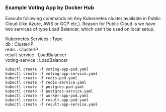 ### Example Voting App by Docker Hub

Execute following commands on Any Kubernetes cluster available in Public Cloud (like Azure, AWS or GCP etc,). Reason for Public Cloud is we have two services of type Load Balancer, which can't be used on local setup.

Kubernetes Services : Type   
db  : ClusterIP      
redis   : ClusterIP    
result-service  :  LoadBalancer    
voting-service   :  LoadBalancer    

```
kubectl create -f voting-app-pod.yaml 
kubectl create -f voting-app-service.yaml 
kubectl create -f redis-pod.yaml 
kubectl create -f redis-service.yaml 
kubectl create -f postgres-pod.yaml 
kubectl create -f postgres-service.yaml 
kubectl create -f worker-app-pod.yaml 
kubectl create -f result-app-pod.yaml 
kubectl create -f result-app-service.yaml 
```
